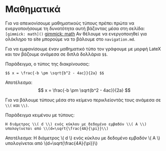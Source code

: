 # Μαθηματικά

Για να απεικονίσουμε μαθηματικούς τύπους πρέπει πρώτα να ενεργοποιήσουμε τη δυνατότητα αυτή βάζοντας μέσα στη σελίδα: `[gimmick: math]()`
[gimmick: math]()
Αν θέλουμε να ενεργοποιηθεί για ολόκληρο το site μπορούμε να το βάλουμε στο `navigation.md`.

Για να εμφανίσουμε έναν μαθηματικό τύπο τον γράφουμε με μορφή LateX και τον βάζουμε ανάμεσα σε διπλά δολλάρια `$$`.

Παράδειγμα, ο τύπος της διακρίνουσας:
```
$$ x = \frac{-b \pm \sqrt{b^2 - 4ac}}{2a} $$
```
Αποτέλεσμα:
$$ x = \frac{-b \pm \sqrt{b^2 - 4ac}}{2a} $$

Για να βάλουμε τύπους μέσα στο κείμενο περικλείοντάς τους ανάμεσα σε `\\(` και `\\)`.

Παράδειγμα κειμένου με τύπους:

```
Η διάμετρος \\( d \\) ενός κύκλου με δεδομένο εμβαδόν \\( A \\) υπολογίνεται από \\(d=\sqrt{\frac{4A}{\pi}}\\)
```

Αποτέλεσμα:
Η διάμετρος \\( d \\) ενός κύκλου με δεδομένο εμβαδόν \\( A \\) υπολογίνεται από \\(d=\sqrt{\frac{4A}{\pi}}\\)
